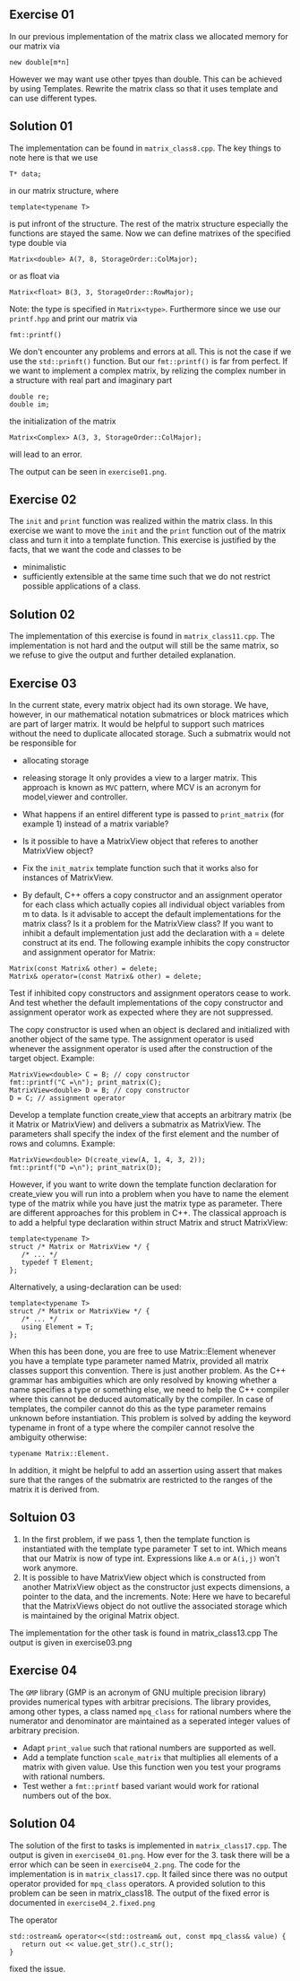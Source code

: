 ## Exercise 01
In our previous implementation of the matrix class we allocated memory for our matrix via 
```
new double[m*n]
```
However we may want use other tpyes than double. This can be achieved by using Templates. 
Rewrite the matrix class so that it uses template and can use different types. 

## Solution 01 
The implementation can be found in `matrix_class8.cpp`. The key things to note here is that we use 
```
T* data;
```
in our matrix structure, where 
```
template<typename T>
```
is put infront of the structure. The rest of the matrix structure especially the functions are stayed the same. 
Now we can define matrixes of the specified type double via
```
Matrix<double> A(7, 8, StorageOrder::ColMajor);
```
or as float via
```
Matrix<float> B(3, 3, StorageOrder::RowMajor);
```
Note: the type is specified in `Matrix<type>`. Furthermore since we use our `printf.hpp` and print our matrix via 
```
fmt::printf()
```
We don't encounter any problems and errors at all. This is not the case if we use the `std::prinft()` function. But our `fmt::printf()` is far from perfect. If we want to implement a complex matrix, by relizing the complex number in a structure with real part and imaginary part
``` 
double re;
double im; 
``` 
the initialization of the matrix
```
Matrix<Complex> A(3, 3, StorageOrder::ColMajor);
```
will lead to an error. 

The output can be seen in `exercise01.png`.

## Exercise 02
The `init` and `print` function was realized within the matrix class. In this exercise we want to move the `init` and the `print` function out of the matrix class and turn it into a template function. This exercise is justified by the facts, that we want the code and classes to be
* minimalistic 
* sufficiently extensible at the same time such that we do not restrict possible applications of a class. 

## Solution 02
The implementation of this exercise is found in `matrix_class11.cpp`. The implementation is not hard and the output will still be the same matrix, so we refuse to give the output and further detailed explanation. 

## Exercise 03
In the current state, every matrix object had its own storage. We have, however, in our mathematical notation submatrices or block matrices which are part of larger matrix. It would be helpful to support such matrices without the need to duplicate allocated storage. Such a submatrix would not be responsible for 
* allocating storage
* releasing storage
It only provides a view to a larger matrix. This approach is known as `MVC` pattern, where MCV is an acronym for model,viewer and controller. 

* What happens if an entirel different type is passed to `print_matrix` (for example 1) instead of a matrix variable?
* Is it possible to have a MatrixView object that referes to another MatrixView object? 
* Fix the `init_matrix` template function such that it works also for instances of MatrixView. 
* By default, C++ offers a copy constructor and an assignment operator for each class which actually copies all individual object variables from m to data. Is it advisable to accept the default implementations for the matrix class? Is it a problem for the MatrixView class?  If you want to inhibit a default implementation just add the declaration with a = delete construct at its end. The following example inhibits the copy constructor and assignment operator for Matrix:
``` 
Matrix(const Matrix& other) = delete;
Matrix& operator=(const Matrix& other) = delete;
```
Test if inhibited copy constructors and assignment operators cease to work. And test whether the default implementations of the copy constructor and assignment operator work as expected where they are not suppressed.

The copy constructor is used when an object is declared and initialized with another object of the same type. The assignment operator is used whenever the assignment operator is used after the construction of the target object. Example:
```
MatrixView<double> C = B; // copy constructor
fmt::printf("C =\n"); print_matrix(C);
MatrixView<double> D = B; // copy constructor
D = C; // assignment operator
```
Develop a template function create_view that accepts an arbitrary matrix (be it Matrix or MatrixView) and delivers a submatrix as MatrixView. The parameters shall specify the index of the first element and the number of rows and columns. Example:
```
MatrixView<double> D(create_view(A, 1, 4, 3, 2));
fmt::printf("D =\n"); print_matrix(D);
```
However, if you want to write down the template function declaration for create_view you will run into a problem when you have to name the element type of the matrix while you have just the matrix type as parameter. There are different approaches for this problem in C++. The classical approach is to add a helpful type declaration within struct Matrix and struct MatrixView:
```
template<typename T>
struct /* Matrix or MatrixView */ {
   /* ... */
   typedef T Element;
};
```
Alternatively, a using-declaration can be used:

```
template<typename T>
struct /* Matrix or MatrixView */ {
   /* ... */
   using Element = T;
};
```
When this has been done, you are free to use Matrix::Element whenever you have a template type parameter named Matrix, provided all matrix classes support this convention. There is just another problem. As the C++ grammar has ambiguities which are only resolved by knowing whether a name specifies a type or something else, we need to help the C++ compiler where this cannot be deduced automatically by the compiler. In case of templates, the compiler cannot do this as the type parameter remains unknown before instantiation. This problem is solved by adding the keyword typename in front of a type where the compiler cannot resolve the ambiguity otherwise: 
```
typename Matrix::Element.
```
In addition, it might be helpful to add an assertion using assert that makes sure that the ranges of the submatrix are restricted to the ranges of the matrix it is derived from.

## Soltuion 03
1. In the first problem, if we pass 1, then the template function is instantiated with the template type parameter T set to int. Which means that our Matrix is now of type int. Expressions like `A.m` or `A(i,j)` won't work anymore. 
2. It is possible to have MatrixView object which is constructed from another MatrixView object as the constructor just expects dimensions, a pointer to the data, and the increments. 
Note: Here we have to becareful that the MatrixViews object do not outlive the associated storage which is maintained by the original Matrix object. 

The implementation for the other task is found in matrix_class13.cpp The output is given in exercise03.png


## Exercise 04
The `GMP` library (GMP is an acronym of GNU multiple precision library) provides numerical types with arbitrar precisions. The library provides, among other types, a class named `mpq_class` for rational numbers where the numerator and denominator are maintained as a seperated integer values of arbitrary precision. 
* Adapt `print_value` such that rational numbers are supported as well. 
* Add a template function `scale_matrix` that multiplies all elements of a matrix with given value. Use this function wen you test your programs with rational numbers.
* Test wether a `fmt::printf` based variant would work for rational numbers out of the box. 


## Solution 04
The solution of the first to tasks is implemented in `matrix_class17.cpp`. The output is given in `exercise04_01.png`. How ever for the 3. task there will be a error which can be seen in `exercise04_2.png`. The code for the implementation is in `matrix_class17.cpp`. It failed since there was no output operator provided for `mpq_class` operators. 
A provided solution to this problem can be seen in matrix_class18. The output of the fixed error is documented in `exercise04_2.fixed.png`

The operator 
```
std::ostream& operator<<(std::ostream& out, const mpq_class& value) {
   return out << value.get_str().c_str();
}
```
fixed the issue. 